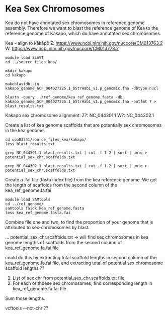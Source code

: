 # Kea Sex Chromosomes

Kea do not have annotated sex chromosomes in reference genome assembly. Therefore we want to blast the reference genome of Kea to the reference genome of Kakapo, which do have annotated sex chromosomes.

Kea - align to kākāpō
Z: https://www.ncbi.nlm.nih.gov/nuccore/CM013763.2
W: https://www.ncbi.nlm.nih.gov/nuccore/CM013773.2

```
module load BLAST
cd ../source_files_kea/

mkdir kakapo
cd kakapo

makeblastdb -in kakapo_genome_GCF_004027225.1_bStrHab1_v1.p_genomic.fna -dbtype nucl

blastn -query ../ref_genome/kea_ref_genome.fasta -db kakapo_genome_GCF_004027225.1_bStrHab1_v1.p_genomic.fna -outfmt 7 > blast_results.txt
```

Kakapo sex chromosome alignment:
Z?: NC_044301.1
W?: NC_044302.1

Create a list of kea genome scaffolds that are potentially sex chromosomes in the kea genome. 

```
cd uoo03341/source_files_kea/kakapo/
less blast_results.txt

grep NC_044301.1 blast_results.txt | cut -f 1-2 | sort | uniq > potential_sex_chr.scaffolds.txt

grep NC_044302.1 blast_results.txt | cut -f 1-2 | sort | uniq > potential_sex_chr.scaffolds.txt
```
Create a .fai file (fasta index file) from the kea reference genome. We get the length of scaffolds from the second column of the kea_ref_genome.fa.fai

```
module load SAMtools
cd ../ref_genome/
samtools faidx kea_ref_genome.fasta
less kea_ref_genome.fasta.fai 
```

Combine file one and two, to find the proportion of your genome that is attributed to sex-chromosomes by blast.


... 
potential_sex_chr.scaffolds.txt -> will find sex chromosomes in kea genome
lengths of scaffolds from the second column of kea_ref_genome.fa.fai file

could do this by extracting total scaffold lengths in second column of the kea_ref_genome.fa.fai file, and extracting total of potential sex chromosome scaffold lengths ?? 

1. List of sex chr from potential_sex_chr.scaffolds.txt file
2. For each of thoese sex chromosomes, find corresponding length in kea_ref_genome.fa.fai file

Sum those lengths.

vcftools --not-chr ??
